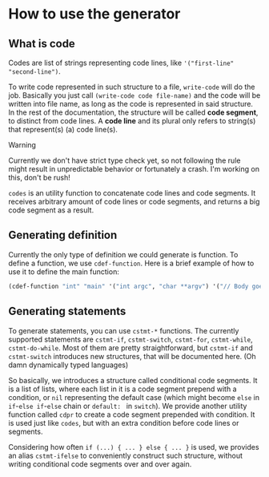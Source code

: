 # How to use the generator

## What is code
Codes are list of strings representing code lines, like `'("first-line" "second-line")`.

To write code represented in such structure to a file, `write-code` will do the job. Basically you just call `(write-code code file-name)` and the code will be written into file name, as long as the code is represented in said structure. In the rest of the documentation, the structure will be called **code segment**, to distinct from code lines. A **code line** and its plural only refers to string(s) that represent(s) (a) code line(s).

> [!WARNING]
> Currently we don't have strict type check yet, so not following the rule might result in unpredictable behavior or fortunately a crash. I'm working on this, don't be rush!

`codes` is an utility function to concatenate code lines and code segments. It receives arbitrary amount of code lines or code segments, and returns a big code segment as a result.

## Generating definition

Currently the only type of definition we could generate is function. To define a function, we use `cdef-function`. Here is a brief example of how to use it to define the main function:
```lisp
(cdef-function "int" "main" '("int argc", "char **argv") '("// Body goes here"))
```

## Generating statements
To generate statements, you can use `cstmt-*` functions. The currently supported statements are `cstmt-if`, `cstmt-switch`, `cstmt-for`, `cstmt-while`, `cstmt-do-while`. Most of them are pretty straightforward, but `cstmt-if` and `cstmt-switch` introduces new structures, that will be documented here. (Oh damn dynamically typed languages)

So basically, we introduces a structure called conditional code segments. It is a list of lists, where each list in it is a code segment prepend with a condition, or `nil` representing the default case (which might become `else` in `if`-`else if`-`else` chain or `default: ` in `switch`). We provide another utility function called `cdpr` to create a code segment prepended with condition. It is used just like `codes`, but with an extra condition before code lines or segments.

Considering how often `if (...) { ... } else { ... }` is used, we provides an alias `cstmt-ifelse` to conveniently construct such structure, without writing conditional code segments over and over again.

